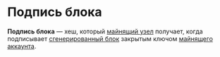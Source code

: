 # Подпись блока

**Подпись блока** — хеш, который [майнящий узел](/blockchain/node/mining-node.md) получает, когда подписывает [сгенерированный блок](/blockchain/block/block-generation.md) закрытым ключом [майнящего аккаунта](/blockchain/mining/mining-account.md).
